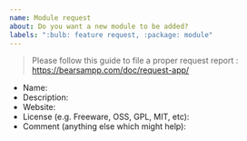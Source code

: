 ```yaml
---
name: Module request
about: Do you want a new module to be added?
labels: ":bulb: feature request, :package: module"
---
```


> Please follow this guide to file a proper request report : https://bearsampp.com/doc/request-app/

* Name: 
* Description: 
* Website: 
* License (e.g. Freeware, OSS, GPL, MIT, etc): 
* Comment (anything else which might help): 
